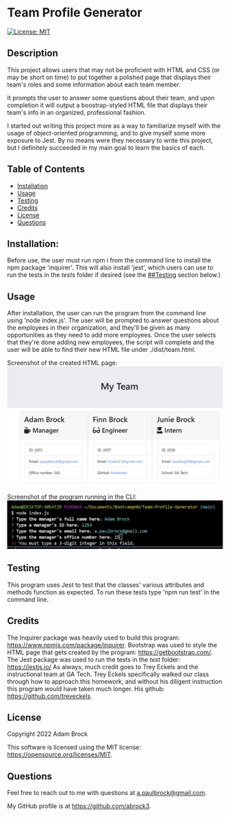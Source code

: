 # Team Profile Generator
[![License: MIT](https://img.shields.io/badge/License-MIT-yellow.svg)](https://opensource.org/licenses/MIT)

## Description
This project allows users that may not be proficient with HTML and CSS (or may be short on time) to put together a polished page that displays their team's roles and some information about each team member. 

It prompts the user to answer some questions about their team, and upon completion it will output a boostrap-styled HTML file that displays their team's info in an organized, professional fashion.

I started out writing this project more as a way to familiarize myself with the usage of object-oriented programming, and to give myself some more exposure to Jest. By no means were they necessary to write this project, but I definitely succeeded in my main goal to learn the basics of each. 

## Table of Contents

- [Installation](#installation)
- [Usage](#usage)
- [Testing](#testing)
- [Credits](#credits)
- [License](#license)
- [Questions](#questions)

    
## Installation:

Before use, the user must run npm i from the command line to install the npm package 'inquirer'. This will also install 'jest', which users can use to run the tests in the _tests_ folder if desired (see the [##Testing](#testing) section below.)

## Usage

After installation, the user can run the program from the command line using 'node index.js'. The user will be prompted to answer questions about the employees in their organization, and they'll be given as many opportunities as they need to add more employees. Once the user selects that they're done adding new employees, the script will complete and the user will be able to find their new HTML file under ./dist/team.html.

Screenshot of the created HTML page:
![Screenshot](assets\images\screenshot1.jpg?raw=true "Screenshot")

Screenshot of the program running in the CLI:
![Screenshot](assets\images\screenshot2.jpg?raw=true "Screenshot")

## Testing

This program uses Jest to test that the classes' various attributes and methods function as expected. To run these tests type 'npm run test' in the command line.

## Credits

The Inquirer package was heavily used to build this program: https://www.npmjs.com/package/inquirer. 
Bootstrap was used to style the HTML page that gets created by the program: https://getbootstrap.com/. 
The Jest package was used to run the tests in the _test_ folder: https://jestjs.io/
As always, much credit goes to Trey Eckels and the instructional team at GA Tech. Trey Eckels specifically walked our class through how to approach this homework, and without his diligent instruction this program would have taken much longer. His github: https://github.com/treyeckels.
      
## License
      
Copyright 2022 Adam Brock
      
This software is licensed using the MIT license: https://opensource.org/licenses/MIT.

## Questions

Feel free to reach out to me with questions at a.paulbrock@gmail.com.

My GitHub profile is at https://github.com/abrock3.